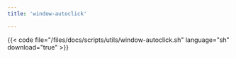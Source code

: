 ```yaml
---
title: 'window-autoclick'

---
```


{{< code file="/files/docs/scripts/utils/window-autoclick.sh" language="sh" download="true" >}}
